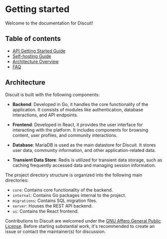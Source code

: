 # Getting started

Welcome to the documentation for Discuit!

## Table of contents

- [API Getting Started Guide](/api/getting-started)
- [Self-hosting Guide](/self-hosting)
- [Architecture Overview](/architecture)
- [FAQ](/faq)

## Architecture

Discuit is built with the following components:

- **Backend**: Developed in Go, it handles the core functionality of the application. It consists of modules like authentication, database interactions, and API endpoints.
  
- **Frontend**: Developed in React, it provides the user interface for interacting with the platform. It includes components for browsing content, user profiles, and community interactions.
  
- **Database**: MariaDB is used as the main datastore for Discuit. It stores user data, community information, and other application-related data.
  
- **Transient Data Store**: Redis is utilized for transient data storage, such as caching frequently accessed data and managing session information.

The project directory structure is organized into the following main directories:

- `core`: Contains core functionality of the backend.
- `internal`: Contains Go packages internal to the project.
- `migrations`: Contains SQL migration files.
- `server`: Houses the REST API backend.
- `ui`: Contains the React frontend.

Contributions to Discuit are welcomed under the [GNU Affero General Public License](https://github.com/discuitnet/discuit?tab=AGPL-3.0-1-ov-file). Before starting substantial work, it's recommended to create an issue or contact the maintainer(s) for discussion.
